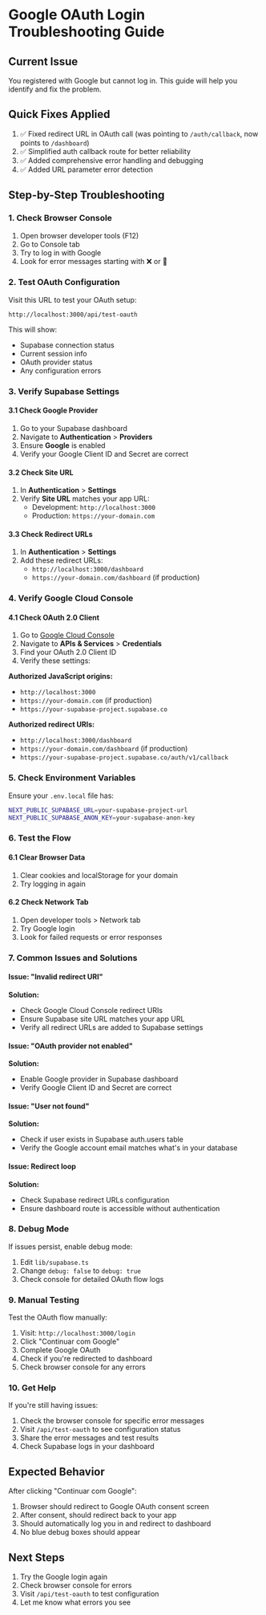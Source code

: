 # Google OAuth Login Troubleshooting Guide

## Current Issue
You registered with Google but cannot log in. This guide will help you identify and fix the problem.

## Quick Fixes Applied
1. ✅ Fixed redirect URL in OAuth call (was pointing to `/auth/callback`, now points to `/dashboard`)
2. ✅ Simplified auth callback route for better reliability
3. ✅ Added comprehensive error handling and debugging
4. ✅ Added URL parameter error detection

## Step-by-Step Troubleshooting

### 1. Check Browser Console
1. Open browser developer tools (F12)
2. Go to Console tab
3. Try to log in with Google
4. Look for error messages starting with ❌ or 🔴

### 2. Test OAuth Configuration
Visit this URL to test your OAuth setup:
```
http://localhost:3000/api/test-oauth
```

This will show:
- Supabase connection status
- Current session info
- OAuth provider status
- Any configuration errors

### 3. Verify Supabase Settings

#### 3.1 Check Google Provider
1. Go to your Supabase dashboard
2. Navigate to **Authentication** > **Providers**
3. Ensure **Google** is enabled
4. Verify your Google Client ID and Secret are correct

#### 3.2 Check Site URL
1. In **Authentication** > **Settings**
2. Verify **Site URL** matches your app URL:
   - Development: `http://localhost:3000`
   - Production: `https://your-domain.com`

#### 3.3 Check Redirect URLs
1. In **Authentication** > **Settings**
2. Add these redirect URLs:
   - `http://localhost:3000/dashboard`
   - `https://your-domain.com/dashboard` (if production)

### 4. Verify Google Cloud Console

#### 4.1 Check OAuth 2.0 Client
1. Go to [Google Cloud Console](https://console.cloud.google.com/)
2. Navigate to **APIs & Services** > **Credentials**
3. Find your OAuth 2.0 Client ID
4. Verify these settings:

**Authorized JavaScript origins:**
- `http://localhost:3000`
- `https://your-domain.com` (if production)
- `https://your-supabase-project.supabase.co`

**Authorized redirect URIs:**
- `http://localhost:3000/dashboard`
- `https://your-domain.com/dashboard` (if production)
- `https://your-supabase-project.supabase.co/auth/v1/callback`

### 5. Check Environment Variables
Ensure your `.env.local` file has:
```bash
NEXT_PUBLIC_SUPABASE_URL=your-supabase-project-url
NEXT_PUBLIC_SUPABASE_ANON_KEY=your-supabase-anon-key
```

### 6. Test the Flow

#### 6.1 Clear Browser Data
1. Clear cookies and localStorage for your domain
2. Try logging in again

#### 6.2 Check Network Tab
1. Open developer tools > Network tab
2. Try Google login
3. Look for failed requests or error responses

### 7. Common Issues and Solutions

#### Issue: "Invalid redirect URI"
**Solution:** 
- Check Google Cloud Console redirect URIs
- Ensure Supabase site URL matches your app URL
- Verify all redirect URLs are added to Supabase settings

#### Issue: "OAuth provider not enabled"
**Solution:**
- Enable Google provider in Supabase dashboard
- Verify Google Client ID and Secret are correct

#### Issue: "User not found"
**Solution:**
- Check if user exists in Supabase auth.users table
- Verify the Google account email matches what's in your database

#### Issue: Redirect loop
**Solution:**
- Check Supabase redirect URLs configuration
- Ensure dashboard route is accessible without authentication

### 8. Debug Mode
If issues persist, enable debug mode:

1. Edit `lib/supabase.ts`
2. Change `debug: false` to `debug: true`
3. Check console for detailed OAuth flow logs

### 9. Manual Testing
Test the OAuth flow manually:

1. Visit: `http://localhost:3000/login`
2. Click "Continuar com Google"
3. Complete Google OAuth
4. Check if you're redirected to dashboard
5. Check browser console for any errors

### 10. Get Help
If you're still having issues:

1. Check the browser console for specific error messages
2. Visit `/api/test-oauth` to see configuration status
3. Share the error messages and test results
4. Check Supabase logs in your dashboard

## Expected Behavior
After clicking "Continuar com Google":
1. Browser should redirect to Google OAuth consent screen
2. After consent, should redirect back to your app
3. Should automatically log you in and redirect to dashboard
4. No blue debug boxes should appear

## Next Steps
1. Try the Google login again
2. Check browser console for errors
3. Visit `/api/test-oauth` to test configuration
4. Let me know what errors you see
